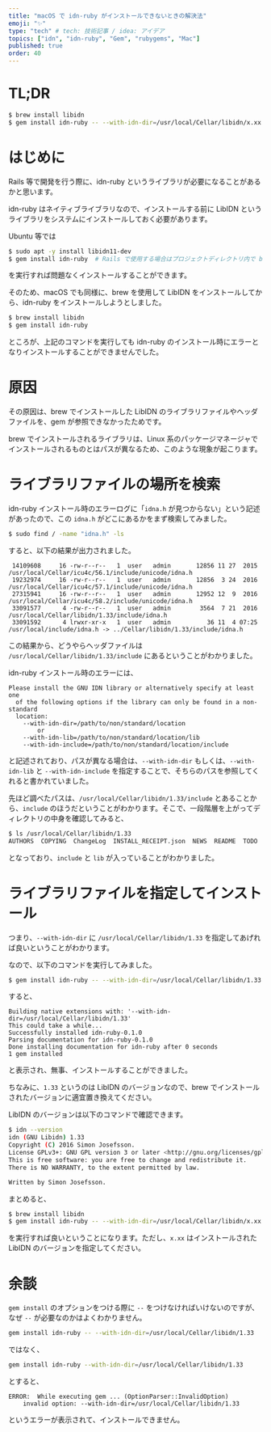 ```yaml
---
title: "macOS で idn-ruby がインストールできないときの解決法"
emoji: "✨"
type: "tech" # tech: 技術記事 / idea: アイデア
topics: ["idn", "idn-ruby", "Gem", "rubygems", "Mac"]
published: true
order: 40
---
```


# TL;DR

```bash
$ brew install libidn
$ gem install idn-ruby -- --with-idn-dir=/usr/local/Cellar/libidn/x.xx  # x.xx は LibIDN のバージョン
```

# はじめに
Rails 等で開発を行う際に、idn-ruby というライブラリが必要になることがあるかと思います。

idn-ruby はネイティブライブラリなので、インストールする前に LibIDN というライブラリをシステムにインストールしておく必要があります。

Ubuntu 等では

```bash
$ sudo apt -y install libidn11-dev
$ gem install idn-ruby  # Rails で使用する場合はプロジェクトディレクトリ内で bundle install
```

を実行すれば問題なくインストールすることができます。

そのため、macOS でも同様に、brew を使用して LibIDN をインストールしてから、idn-ruby をインストールしようとしました。

```bash
$ brew install libidn
$ gem install idn-ruby
```

ところが、上記のコマンドを実行しても idn-ruby のインストール時にエラーとなりインストールすることができませんでした。

# 原因
その原因は、brew でインストールした LibIDN のライブラリファイルやヘッダファイルを、gem が参照できなかったためです。

brew でインストールされるライブラリは、Linux 系のパッケージマネージャでインストールされるものとはパスが異なるため、このような現象が起こります。

# ライブラリファイルの場所を検索
idn-ruby インストール時のエラーログに「`idna.h` が見つからない」という記述があったので、この `idna.h` がどこにあるかをまず検索してみました。

```bash
$ sudo find / -name "idna.h" -ls
```

すると、以下の結果が出力されました。

```
 14109608     16 -rw-r--r--   1  user   admin       12856 11 27  2015 /usr/local/Cellar/icu4c/56.1/include/unicode/idna.h
 19232974     16 -rw-r--r--   1  user   admin       12856  3 24  2016 /usr/local/Cellar/icu4c/57.1/include/unicode/idna.h
 27315941     16 -rw-r--r--   1  user   admin       12952 12  9  2016 /usr/local/Cellar/icu4c/58.2/include/unicode/idna.h
 33091577      4 -rw-r--r--   1  user   admin        3564  7 21  2016 /usr/local/Cellar/libidn/1.33/include/idna.h
 33091592      4 lrwxr-xr-x   1  user   admin          36 11  4 07:25 /usr/local/include/idna.h -> ../Cellar/libidn/1.33/include/idna.h
```

この結果から、どうやらヘッダファイルは `/usr/local/Cellar/libidn/1.33/include` にあるということがわかりました。

idn-ruby インストール時のエラーには、

```
Please install the GNU IDN library or alternatively specify at least one
  of the following options if the library can only be found in a non-standard
  location:
    --with-idn-dir=/path/to/non/standard/location
        or
    --with-idn-lib=/path/to/non/standard/location/lib
    --with-idn-include=/path/to/non/standard/location/include
```

と記述されており、パスが異なる場合は、`--with-idn-dir` もしくは、`--with-idn-lib` と `--with-idn-include` を指定することで、そちらのパスを参照してくれると書かれていました。

先ほど調べたパスは、`/usr/local/Cellar/libidn/1.33/include` とあることから、`include` のほうだということがわかります。そこで、一段階層を上がってディレクトリの中身を確認してみると、

```bash
$ ls /usr/local/Cellar/libidn/1.33
AUTHORS  COPYING  ChangeLog  INSTALL_RECEIPT.json  NEWS  README  TODO  bin  include  lib  share
```

となっており、`include` と `lib` が入っていることがわかりました。

# ライブラリファイルを指定してインストール
つまり、`--with-idn-dir` に `/usr/local/Cellar/libidn/1.33` を指定してあげれば良いということがわかります。

なので、以下のコマンドを実行してみました。

```bash
$ gem install idn-ruby -- --with-idn-dir=/usr/local/Cellar/libidn/1.33
```

すると、

```
Building native extensions with: '--with-idn-dir=/usr/local/Cellar/libidn/1.33'
This could take a while...
Successfully installed idn-ruby-0.1.0
Parsing documentation for idn-ruby-0.1.0
Done installing documentation for idn-ruby after 0 seconds
1 gem installed
```

と表示され、無事、インストールすることができました。

ちなみに、`1.33` というのは LibIDN のバージョンなので、brew でインストールされたバージョンに適宜置き換えてください。

LibIDN のバージョンは以下のコマンドで確認できます。

```bash
$ idn --version
idn (GNU Libidn) 1.33
Copyright (C) 2016 Simon Josefsson.
License GPLv3+: GNU GPL version 3 or later <http://gnu.org/licenses/gpl.html>.
This is free software: you are free to change and redistribute it.
There is NO WARRANTY, to the extent permitted by law.

Written by Simon Josefsson.
```

まとめると、

```bash
$ brew install libidn
$ gem install idn-ruby -- --with-idn-dir=/usr/local/Cellar/libidn/x.xx
```

を実行すれば良いということになります。ただし、`x.xx` はインストールされた LibIDN のバージョンを指定してください。

# 余談
`gem install` のオプションをつける際に `--` をつけなければいけないのですが、なぜ `--` が必要なのかはよくわかりません。

```bash
gem install idn-ruby -- --with-idn-dir=/usr/local/Cellar/libidn/1.33
```

ではなく、

```bash
gem install idn-ruby --with-idn-dir=/usr/local/Cellar/libidn/1.33
```

とすると、

```
ERROR:  While executing gem ... (OptionParser::InvalidOption)
    invalid option: --with-idn-dir=/usr/local/Cellar/libidn/1.33
```

というエラーが表示されて、インストールできません。
